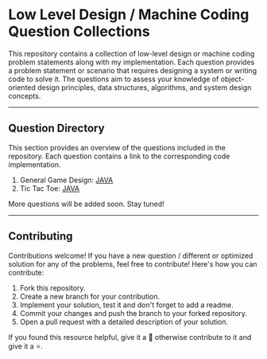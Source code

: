 # Low Level Design / Machine Coding Question Collections

This repository contains a collection of low-level design or machine coding problem statements along with my
implementation. Each question provides a problem statement or scenario that requires designing a system or writing code
to solve it. The questions aim to assess your knowledge of object-oriented design principles, data structures,
algorithms, and system design concepts.

---

## Question Directory

This section provides an overview of the questions included in the repository. Each question contains a link to the
corresponding code implementation.

1. General Game Design: [JAVA](java/switch-case-models/src/com/switchcase/games)
2. Tic Tac Toe: [JAVA](java/switch-case-lld/tic_tac_toe)

More questions will be added soon. Stay tuned!

---

## Contributing

Contributions welcome!
If you have a new question / different or optimized solution for any of the problems, feel free to contribute! Here's
how you can contribute:

1. Fork this repository.
2. Create a new branch for your contribution.
3. Implement your solution, test it and don't forget to add a readme.
4. Commit your changes and push the branch to your forked repository.
5. Open a pull request with a detailed description of your solution.

If you found this resource helpful, give it a 🌟 otherwise contribute to it and give it a ⭐️.